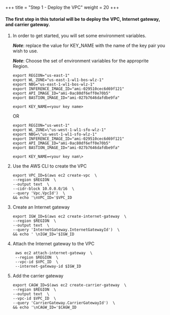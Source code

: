 +++
title = "Step 1 - Deploy the VPC"
weight = 20
+++

#### The first step in this tutorial will be to deploy the VPC, Internet gateway, and carrier gateway.



1.  In order to get started, you will set some environment variables.
    
    ***Note***: replace the value for KEY_NAME with the name of the key pair
    you wish to use. 
    
    ***Note***: Choose the set of environment variables for the approprite Region.

        export REGION="us-east-1"
        export WL_ZONE="us-east-1-wl1-bos-wlz-1"
        export NBG="us-east-1-wl1-bos-wlz-1"
        export INFERENCE_IMAGE_ID="ami-029510cec6d69f121"
        export API_IMAGE_ID="ami-0ac80df6eff0e70b5"
        export BASTION_IMAGE_ID="ami-027b7646dafdbe9fa"

        export KEY_NAME=<your key name>

    OR

        export REGION="us-west-1"
        export WL_ZONE=\"us-west-1-wl1-sfo-wlz-1"
        export NBG=\"us-west-1-wl1-sfo-wlz-1"
        export INFERENCE_IMAGE_ID="ami-029510cec6d69f121"
        export API_IMAGE_ID="ami-0ac80df6eff0e70b5"
        export BASTION_IMAGE_ID="ami-027b7646dafdbe9fa"

        export KEY_NAME=<your key nam\>   

2.  Use the AWS CLI to create the VPC

        export VPC_ID=$(aws ec2 create-vpc  \
        --region $REGION  \
        --output text  \
        --cidr-block 10.0.0.0/16  \
        --query 'Vpc.VpcId')  \
        && echo '\nVPC_ID='$VPC_ID

3.  Create an Internet gateway 

        export IGW_ID=$(aws ec2 create-internet-gateway  \
        --region $REGION  \
        --output text  \
        --query 'InternetGateway.InternetGatewayId')  \
        && echo ' \nIGW_ID='$IGW_ID

3. Attach the Internet gateway to the VPC

        aws ec2 attach-internet-gateway  \
        --region $REGION  \
        --vpc-id $VPC_ID  \
        --internet-gateway-id $IGW_ID

4.  Add the carrier gateway

        export CAGW_ID=$(aws ec2 create-carrier-gateway  \
        --region $REGION  \
        --output text  \
        --vpc-id $VPC_ID  \
        --query 'CarrierGateway.CarrierGatewayId')  \
        && echo '\nCAGW_ID='$CAGW_ID